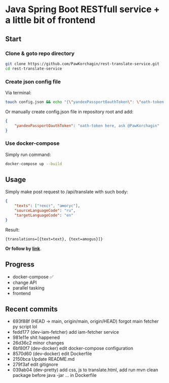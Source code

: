 # Java Spring Boot RESTfull service + a little bit of frontend

## Start

### Clone & goto repo directory

```bash
git clone https://github.com/PawKorchagin/rest-translate-service.git
cd rest-translate-service
```

### Create json config file

Via terminal:

```bash
touch config.json && echo "{\"yandexPassportOauthToken\": \"oath-token here, ask @PawKorchagin\"}" > config.json
```

Or manually create config.json file in repository root and add:

```json
{
    "yandexPassportOauthToken": "oath-token here, ask @PawKorchagin"
}
```

### Use docker-compose

Simply run command:

```bash
docker-compose up --build
```

## Usage
Simply make post request to /api/translate with such body:
```json
{
    "texts": ["текст", "амогус"],
    "sourceLanguageCode": "ru",
    "targetLanguageCode": "en"
}
```
Result:
```
{translations=[{text=text}, {text=amogus}]}
```

**Or follow by [link](http://localhost:8080)**.

## Progress

- docker-compose :white_check_mark:
- change API
- parallel tasking
- frontend

## Recent commits

* 693f88f (HEAD -> main, origin/main, origin/HEAD) forgot main fetcher py script lol
* fedd177 (dev-iam-fetcher) add iam-fetcher service
* 981e11e shit happened
* 26d36c2 minor changes
* 6bf80f7 (dev-docker) edit docker-compose configuration
* 8570d60 (dev-docker) edit Dockerfile
* 2150bca Update README.md
* 279f3af edit gitignore
* 039ab04 (dev-pretty) add css, js to translate.html, add run mvn clean package before java -jar ... in Dockerfile
